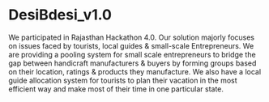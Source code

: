 # DesiBdesi_v1.0
We participated in Rajasthan Hackathon 4.0. Our solution majorly focuses on issues faced by tourists, local guides &amp; small-scale Entrepreneurs. We are providing a pooling system for small scale entrepreneurs to bridge the gap between handicraft manufacturers &amp; buyers by forming groups based on their location, ratings &amp; products they manufacture. We also have a local guide allocation system for tourists to plan their vacation in the most efficient way and make most of their time in one particular state.
